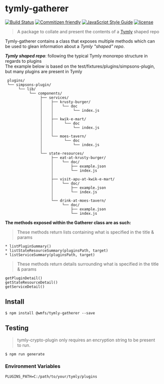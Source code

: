 # tymly-gatherer 

[![Build Status](https://travis-ci.com/wmfs/tymly-gatherer.svg?token=nmm9if9qp6sBNJ5PjroH&branch=master)](https://travis-ci.com/wmfs/safe-and-well-blueprint)
[![Commitizen friendly](https://img.shields.io/badge/commitizen-friendly-brightgreen.svg)](http://commitizen.github.io/cz-cli/)
[![JavaScript Style Guide](https://img.shields.io/badge/code_style-standard-brightgreen.svg)](https://standardjs.com)
[![license](https://img.shields.io/github/license/mashape/apistatus.svg)](https://github.com/wmfs/tymly-gatherer/LICENSE)


> A package to collate and present the contents of a [Tymly](https://github.org/wmfs/tymly) shaped repo

Tymly-gatherer contains a class that exposes multiple methods which can be used to glean information about a _Tymly "shaped" repo_.

**_Tymly shaped repo_**: following the typical Tymly monorepo structure in regards to plugins \
The example below is based on the test/fixtures/plugins/simpsons-plugin, but many plugins are present in Tymly
```
 plugins/
 └── simpsons-plugin/
      └── lib/
           └── components/
                ├── services/
                │    ├── krusty-burger/
                │    │    └── doc
                │    │         └── index.js
                │    │         
                │    ├── kwik-e-mart/
                │    │     └── doc
                │    │         └── index.js
                │    │         
                │    └── moes-tavern/
                │          └── doc
                │              └── index.js
                │     
                └── state-resources/
                     ├── eat-at-krusty-burger/
                     │    └── doc/
                     │        ├── example.json
                     │        └── index.js
                     │
                     ├── visit-apu-at-kwik-e-mart/
                     │    └── doc/
                     │        ├── example.json
                     │        └── index.js
                     │
                     └── drink-at-moes-tavern/
                          └── doc/
                              ├── example.json
                              └── index.js
```

**The methods exposed within the Gatherer class are as such:**

> These methods return lists containing what is specified in the title & params
```
* listPluginSummary()
* listStateResourceSummary(pluginsPath, target)
* listServiceSummary(pluginsPath, target)
```

> These methods return details surrounding what is specified in the title & params
```
getPluginDetail()
getStateResourceDetail()
getServiceDetail()
```


## <a name="install"></a> Install
```
$ npm install @wmfs/tymly-gatherer --save
```
## <a name="install"></a> Testing

> tymly-crypto-plugin only requires an encryption string to be present to run.

```
$ npm run generate
```

### Environment Variables
```
PLUGINS_PATH=C:/path/to/your/tymly/plugins
```


